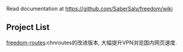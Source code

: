 Read documentation at https://github.com/SaberSalv/freedom/wiki

Project List
-------------

[freedom-routes](https://github.com/sabersalv/freedom-routes):chnroutes的改进版本, 大幅提升VPN浏览国内网页速度.
